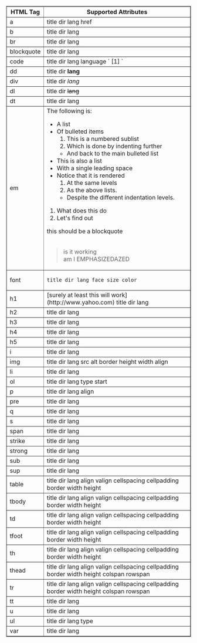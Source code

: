 <table border='1'>
<thead><th>HTML Tag</th><th>Supported Attributes</th></thead>
<tbody>
<tr><td>a</td><td>title dir lang href</td></tr>
<tr><td>b</td><td>title dir lang</td></tr>
<tr><td>br</td><td>title dir lang</td></tr>
<tr><td>blockquote</td><td>title dir lang</td></tr>
<tr><td>code</td><td>title dir lang language ` [1] `</td></tr>
<tr><td>dd</td><td>title dir <b>lang</b></td></tr>
<tr><td>div</td><td>title dir <i>lang</i></td></tr>
<tr><td>dl</td><td>title dir <s>lang</s></td></tr>
<tr><td>dt</td><td>title dir lang</td></tr>
<tr><td>em</td><td>
The following is:<br>
<ul><li>A list<br>
</li><li>Of bulleted items<br>
<ol><li>This is a numbered sublist<br>
</li><li>Which is done by indenting further<br>
</li></ol><ul><li>And back to the main bulleted list</li></ul>

</li><li>This is also a list<br>
</li><li>With a single leading space<br>
</li><li>Notice that it is rendered<br>
<ol><li>At the same levels<br>
</li><li>As the above lists.<br>
</li></ol><ul><li>Despite the different indentation levels.<br>
</li></ul></li></ul><ol><li>What does this do<br>
</li><li>Let's find out</li></ol>

this should be a blockquote<br>
<br>
</li></ol><blockquote>is it working<br>
am I EMPHASIZEDAZED</blockquote>

</td></tr>
<tr><td>font</td><td>

<code>title dir lang face size color
</code>

</td></tr>
<tr><td>h1</td><td>[surely at least this will work](http://www.yahoo.com) title dir lang</td></tr>
<tr><td>h2</td><td>title dir lang</td></tr>
<tr><td>h3</td><td>title dir lang</td></tr>
<tr><td>h4</td><td>title dir lang</td></tr>
<tr><td>h5</td><td>title dir lang</td></tr>
<tr><td>i</td><td>title dir lang</td></tr>
<tr><td>img</td><td>title dir lang src alt border height width align</td></tr>
<tr><td>li</td><td>title dir lang</td></tr>
<tr><td>ol</td><td>title dir lang type start</td></tr>
<tr><td>p</td><td>title dir lang align</td></tr>
<tr><td>pre</td><td>title dir lang</td></tr>
<tr><td>q</td><td>title dir lang</td></tr>
<tr><td>s</td><td>title dir lang</td></tr>
<tr><td>span</td><td>title dir lang</td></tr>      <tr><td>strike</td><td>title dir lang</td></tr>      <tr><td>strong</td><td>title dir lang</td></tr>
<tr><td>sub</td><td>title dir lang</td></tr>
<tr><td>sup</td><td>title dir lang</td></tr>
<tr><td>table</td><td>title dir lang align valign cellspacing cellpadding border width height</td></tr>
<tr><td>tbody</td><td>title dir lang align valign cellspacing cellpadding border width height</td></tr>
<tr><td>td</td><td>title dir lang align valign cellspacing cellpadding border width height</td></tr>
<tr><td>tfoot</td><td>title dir lang align valign cellspacing cellpadding border width height</td></tr>
<tr><td>th</td><td>title dir lang align valign cellspacing cellpadding border width height</td></tr>
<tr><td>thead</td><td>title dir lang align valign cellspacing cellpadding border width height colspan rowspan</td></tr>
<tr><td>tr</td><td>title dir lang align valign cellspacing cellpadding border width height colspan rowspan</td></tr>
<tr><td>tt</td><td>title dir lang</td></tr>
<tr><td>u</td><td>title dir lang</td></tr>
<tr><td>ul</td><td>title dir lang type</td></tr>
<tr><td>var</td><td>title dir lang</td></tr>      </tbody>
</table>
